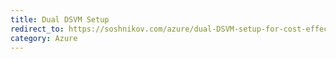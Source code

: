 ```yaml
---
title: Dual DSVM Setup
redirect_to: https://soshnikov.com/azure/dual-DSVM-setup-for-cost-effective-experimentation/
category: Azure
---
```

